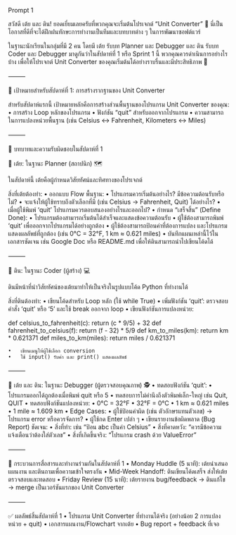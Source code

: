 Prompt 1

สวัสดี เต้ย และ ติน! ยอดเยี่ยมเลยครับที่พวกคุณจะเริ่มต้นโปรเจกต์ “Unit Converter” 🎉
นี่เป็นโอกาสที่ดีที่จะได้ฝึกฝนทักษะการทำงานเป็นทีมและบทบาทต่าง ๆ ในการพัฒนาซอฟต์แวร์

ในฐานะนักเรียนในกลุ่มที่มี 2 คน โดยมี เต้ย รับบท Planner และ Debugger และ ติน รับบท Coder และ Debugger มาดูกันว่าในสัปดาห์ที่ 1 หรือ Sprint 1 นี้ พวกคุณควรดำเนินการอย่างไรบ้าง เพื่อให้โปรเจกต์ Unit Converter ของคุณเริ่มต้นได้อย่างราบรื่นและมีประสิทธิภาพ 🚀

⸻

🎯 เป้าหมายสำหรับสัปดาห์ที่ 1: การสร้างรากฐานของ Unit Converter

สำหรับสัปดาห์แรกนี้ เป้าหมายหลักคือการสร้างส่วนพื้นฐานของโปรแกรม Unit Converter ของคุณ:
	•	การสร้าง Loop หลักของโปรแกรม
	•	ฟังก์ชัน “quit” สำหรับออกจากโปรแกรม
	•	ความสามารถในการแปลงหน่วยพื้นฐาน (เช่น Celsius ↔ Fahrenheit, Kilometers ↔ Miles)

⸻

👥 บทบาทและความรับผิดชอบในสัปดาห์ที่ 1

🔹 เต้ย: ในฐานะ Planner (สถาปนิก) 🗺️

ในสัปดาห์นี้ เต้ยคือผู้กำหนดวิสัยทัศน์และทิศทางของโปรเจกต์

สิ่งที่เต้ยต้องทำ:
	•	ออกแบบ Flow พื้นฐาน:
	•	โปรแกรมควรเริ่มต้นอย่างไร? มีข้อความต้อนรับหรือไม่?
	•	จะแจ้งให้ผู้ใช้ทราบถึงตัวเลือกที่มี (เช่น Celsius → Fahrenheit, Quit) ได้อย่างไร?
	•	เมื่อผู้ใช้พิมพ์ ‘quit’ โปรแกรมควรตอบสนองอย่างไรและออกไป?
	•	กำหนด “เสร็จสิ้น” (Define Done):
	•	โปรแกรมต้องสามารถเริ่มต้นได้สำเร็จและแสดงข้อความต้อนรับ
	•	ผู้ใช้ต้องสามารถพิมพ์ ‘quit’ เพื่อออกจากโปรแกรมได้อย่างถูกต้อง
	•	ผู้ใช้ต้องสามารถป้อนค่าที่ต้องการแปลง และโปรแกรมแสดงผลลัพธ์ที่ถูกต้อง (เช่น 0°C = 32°F, 1 km ≈ 0.621 miles)
	•	บันทึกแผนเหล่านี้ไว้ในเอกสารชัดเจน เช่น Google Doc หรือ README.md เพื่อให้ตินสามารถนำไปเขียนโค้ดได้

⸻

🔹 ติน: ในฐานะ Coder (ผู้สร้าง) 💻

ตินมีหน้าที่นำวิสัยทัศน์ของเต้ยมาทำให้เป็นจริงในรูปแบบโค้ด Python ที่ทำงานได้

สิ่งที่ตินต้องทำ:
	•	เขียนโค้ดสำหรับ Loop หลัก (ใช้ while True)
	•	เพิ่มฟังก์ชัน ‘quit’: ตรวจสอบคำสั่ง ‘quit’ หรือ ‘5’ และใช้ break ออกจาก loop
	•	เขียนฟังก์ชันการแปลงหน่วย:


def celsius_to_fahrenheit(c): return (c * 9/5) + 32
def fahrenheit_to_celsius(f): return (f - 32) * 5/9
def km_to_miles(km): return km * 0.621371
def miles_to_km(miles): return miles / 0.621371

	•	เขียนเมนูให้ผู้ใช้เลือก conversion
	•	ใช้ input() รับค่า และ print() แสดงผลลัพธ์

⸻

🔹 เต้ย และ ติน: ในฐานะ Debugger (ผู้ตรวจสอบคุณภาพ) 🕵️
	•	ทดสอบฟังก์ชัน ‘quit’:
	•	โปรแกรมออกได้ถูกต้องเมื่อพิมพ์ quit หรือ 5
	•	ทดสอบการไม่คำนึงถึงตัวพิมพ์เล็ก-ใหญ่ เช่น Quit, QUIT
	•	ทดสอบฟังก์ชันแปลงหน่วย:
	•	0°C = 32°F
	•	32°F = 0°C
	•	1 km ≈ 0.621 miles
	•	1 mile ≈ 1.609 km
	•	Edge Cases:
	•	ผู้ใช้ป้อนค่าผิด (เช่น ตัวอักษรแทนตัวเลข) → โปรแกรม error หรือควรจัดการ?
	•	ผู้ใช้กด Enter เปล่า ๆ
	•	เขียนรายงานข้อผิดพลาด (Bug Report) ชัดเจน:
	•	สิ่งที่ทำ: เช่น “ป้อน abc เป็นค่า Celsius”
	•	สิ่งที่คาดหวัง: “ควรมีข้อความแจ้งเตือนว่าต้องใส่ตัวเลข”
	•	สิ่งที่เกิดขึ้นจริง: “โปรแกรม crash ด้วย ValueError”

⸻

🤝 กระบวนการสื่อสารและทำงานร่วมกันในสัปดาห์ที่ 1
	•	Monday Huddle (5 นาที): เต้ยนำเสนอแผนงาน และตินถามเพื่อความเข้าใจตรงกัน
	•	Mid-Week Handoff: ตินเขียนโค้ดเสร็จ ส่งให้เต้ยตรวจสอบและทดสอบ
	•	Friday Review (15 นาที): เต้ยรายงาน bug/feedback → ตินแก้ไข → merge เป็นเวอร์ชันแรกของ Unit Converter

⸻

✅ ผลลัพธ์สิ้นสัปดาห์ที่ 1
	•	โปรแกรม Unit Converter ที่ทำงานได้จริง (อย่างน้อย 2 การแปลงหน่วย + quit)
	•	เอกสารแผนงาน/Flowchart จากเต้ย
	•	Bug report + feedback ที่เจอ
